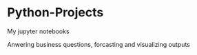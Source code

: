 # Python-Projects
My jupyter notebooks 

Anwering business questions, forcasting and visualizing outputs
